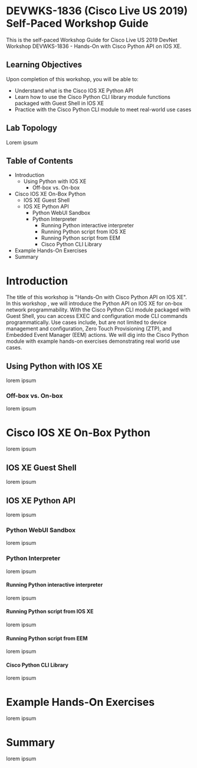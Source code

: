 # DEVWKS-1836 (Cisco Live US 2019) Self-Paced Workshop Guide

This is the self-paced Workshop Guide for Cisco Live US 2019 DevNet Workshop DEVWKS-1836 - Hands-On with Cisco Python 
API on IOS XE.

## Learning Objectives

Upon completion of this workshop, you will be able to:

* Understand what is the Cisco IOS XE Python API
* Learn how to use the Cisco Python CLI library module functions packaged with Guest Shell in IOS XE
* Practice with the Cisco Python CLI module to meet real-world use cases

## Lab Topology

Lorem ipsum

## Table of Contents

* Introduction
    * Using Python with IOS XE
        * Off-box vs. On-box
* Cisco IOS XE On-Box Python
    * IOS XE Guest Shell
    * IOS XE Python API
        * Python WebUI Sandbox
        * Python Interpreter
            * Running Python interactive interpreter
            * Running Python script from IOS XE
            * Running Python script from EEM
            * Cisco Python CLI Library
* Example Hands-On Exercises
* Summary

# Introduction

The title of this workshop is "Hands-On with Cisco Python API on IOS XE".  In this workshop , we will introduce the 
Python API on IOS XE for on-box network programmability.  With the Cisco Python CLI module packaged with Guest Shell,
you can access EXEC and configuration mode CLI commands programmatically.  Use cases include, but are not limited to 
device management and configuration, Zero Touch Provisioning (ZTP), and Embedded Event Manager (EEM) actions.  We 
will dig into the Cisco Python module with example hands-on exercises demonstrating real world use cases.

## Using Python with IOS XE

lorem ipsum

### Off-box vs. On-box

lorem ipsum

# Cisco IOS XE On-Box Python

lorem ipsum

## IOS XE Guest Shell

lorem ipsum

## IOS XE Python API

lorem ipsum

### Python WebUI Sandbox

lorem ipsum

### Python Interpreter

lorem ipsum

#### Running Python interactive interpreter

lorem ipsum

#### Running Python script from IOS XE

lorem ipsum

#### Running Python script from EEM

lorem ipsum

#### Cisco Python CLI Library

lorem ipsum

# Example Hands-On Exercises

lorem ipsum

# Summary

lorem ipsum